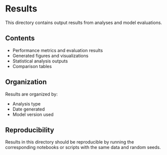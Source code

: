 # Results

This directory contains output results from analyses and model evaluations.

## Contents

- Performance metrics and evaluation results
- Generated figures and visualizations
- Statistical analysis outputs
- Comparison tables

## Organization

Results are organized by:
- Analysis type
- Date generated
- Model version used

## Reproducibility

Results in this directory should be reproducible by running the corresponding notebooks or scripts with the same data and random seeds.
